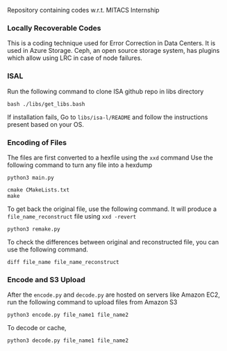 Repository containing codes w.r.t. MITACS Internship

### Locally Recoverable Codes
This is a coding technique used for Error Correction in Data Centers. It is used in Azure Storage. Ceph, an open source storage system, has plugins which allow using LRC in case of node failures.

### ISAL
Run the following command to clone ISA github repo in libs directory
```
bash ./libs/get_libs.bash
```
If installation fails, Go to ``libs/isa-l/README`` and follow the instructions present based on your OS.

### Encoding of Files
The files are first converted to a hexfile using the ```xxd``` command
Use the following command to turn any file into a hexdump
```
python3 main.py
```

```
cmake CMakeLists.txt
make
```

To get back the original file, use the following command. It will produce a ```file_name_reconstruct``` file using ```xxd -revert```
```
python3 remake.py
```

To check the differences between original and reconstructed file, you can use the following command.
```
diff file_name file_name_reconstruct
```

### Encode and S3 Upload
After the ``encode.py`` and ``decode.py`` are hosted on servers like Amazon EC2, run the following command to upload files from Amazon S3
```
python3 encode.py file_name1 file_name2
```

To decode or cache,
```
python3 decode.py file_name1 file_name2
```